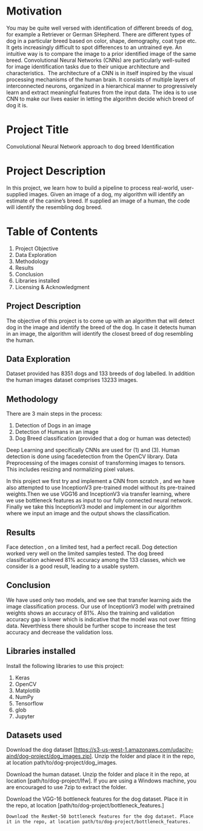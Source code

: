 # Motivation
You may be quite well versed with identification of  different breeds of dog, for example a Retriever or German SHepherd. There are different types of dog in a particular breed based on color, shape, demography, coat type etc. It gets increasingly difficult to spot differences to an untrained eye. An intuitive way is to compare the image to a prior identified image of the same breed. Convolutional Neural Networks (CNNs) are particularly well-suited for image identification tasks due to their unique architecture and characteristics. 
The architecture of a CNN is in itself  inspired by the visual processing mechanisms of the human brain. It consists of multiple layers of interconnected neurons, organized in a hierarchical manner to progressively learn and extract meaningful features from the input data.
The idea is to use CNN to make our lives easier in letting the algorithm decide which breed of dog it is.

# Project Title 
Convolutional Neural Network approach to dog breed Identification

# Project Description
In this project, we learn how to build a pipeline to process real-world, user-supplied images. Given an image of a dog, my algorithm will identify an estimate of the canine’s breed. If supplied an image of a human, the code will identify the resembling dog breed. 

# Table of Contents
1. Project Objective
2. Data Exploration
3. Methodology
4. Results
5. Conclusion
6. Libraries installed 
7. Licensing & Acknowledgment

## Project Description
The objective of this project is to come up with an algorithm that will detect dog in the image and identify the breed of the dog. In case it detects human in an image, the algorithm will identify the closest breed of dog resembling the human. 

## Data Exploration
Dataset provided has 8351 dogs and 133 breeds of dog labelled. In addition the human images dataset comprises 13233 images. 

## Methodology
There are 3 main steps in the process:
1. Detection of Dogs in an image
2. Detection of Humans in an image
3. Dog Breed classification (provided that a dog or human was detected)

Deep Learning and specifically CNNs are used for (1) and (3). Human detection is done using facedetection from the OpenCV library. Data Preprocessing of the images consist of transforming images to tensors. This includes resizing and normalizing pixel values.

In this project we first try and implement a CNN from scratch , and we have also attempted to use InceptionV3 pre-trained model without its pre-trained weights.Then we use VGG16 and InceptionV3 via transfer learning, where we use bottleneck features as input to our fully connected neural network.
Finally we take this InceptionV3 model and implement in our algorithm where we input an image and the output shows the classification.

## Results
Face detection , on a limited test, had a perfect recall. Dog detection worked very well on the limited samples tested. The dog breed classification achieved 81% accuracy among the 133 classes, which we consider is a good result, leading to a usable system.

## Conclusion
We have used only two models, and we see that transfer learning aids the image classification process. Our use of InceptionV3 model with pretrained weights shows an accuracy of 81%. Also the training and validation accuracy gap is lower which is indicative that the model was not over fitting data. Neverthless there should be further scope to increase the test accuracy and decrease the validation loss. 

## Libraries installed
Install the following libraries to use this project:
1. Keras
2. OpenCV
3. Matplotlib
4. NumPy
5. Tensorflow
6. glob
7. Jupyter

## Datasets used

Download the dog dataset [https://s3-us-west-1.amazonaws.com/udacity-aind/dog-project/dog_images.zip]. Unzip the folder and place it in the repo, at location path/to/dog-project/dog_images.

Download the human dataset. Unzip the folder and place it in the repo, at location [path/to/dog-project/lfw]. If you are using a Windows machine, you are encouraged to use 7zip to extract the folder.

Download the VGG-16 bottleneck features for the dog dataset. Place it in the repo, at location [path/to/dog-project/bottleneck_features.]

    Download the ResNet-50 bottleneck features for the dog dataset. Place it in the repo, at location path/to/dog-project/bottleneck_features.



 
